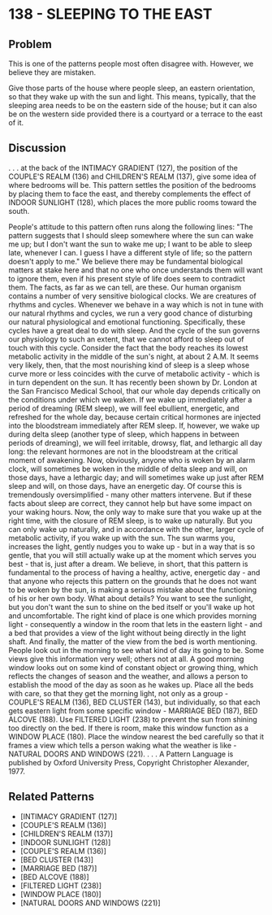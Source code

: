 # 138 - SLEEPING TO THE EAST

## Problem

This is one of the patterns people most often disagree with. However, we believe they are mistaken.

Give those parts of the house where people sleep, an eastern orientation, so that they wake up with the sun and light. This means, typically, that the sleeping area needs to be on the eastern side of the house; but it can also be on the western side provided there is a courtyard or a terrace to the east of it.

## Discussion

. . . at the back of the INTIMACY GRADIENT (127), the position of the COUPLE'S REALM (136) and CHILDREN'S REALM (137), give some idea of where bedrooms will be. This pattern settles the position of the bedrooms by placing them to face the east, and thereby complements the effect of INDOOR SUNLIGHT (128), which places the more public rooms toward the south.

People's attitude to this pattern often runs along the following lines: "The pattern suggests that I should sleep somewhere where the sun can wake me up; but I don't want the sun to wake me up; I want to be able to sleep late, whenever I can. I guess I have a different style of life; so the pattern doesn't apply to me." We believe there may be fundamental biological matters at stake here and that no one who once understands them will want to ignore them, even if his present style of life does seem to contradict them. The facts, as far as we can tell, are these. Our human organism contains a number of very sensitive biological clocks. We are creatures of rhythms and cycles. Whenever we behave in a way which is not in tune with our natural rhythms and cycles, we run a very good chance of disturbing our natural physiological and emotional functioning. Specifically, these cycles have a great deal to do with sleep. And the cycle of the sun governs our physiology to such an extent, that we cannot afford to sleep out of touch with this cycle. Consider the fact that the body reaches its lowest metabolic activity in the middle of the sun's night, at about 2 A.M. It seems very likely, then, that the most nourishing kind of sleep is a sleep whose curve more or less coincides with the curve of metabolic activity - which is in turn dependent on the sun. It has recently been shown by Dr. London at the San Francisco Medical School, that our whole day depends critically on the conditions under which we waken. If we wake up immediately after a period of dreaming (REM sleep), we will feel ebullient, energetic, and refreshed for the whole day, because certain critical hormones are injected into the bloodstream immediately after REM sleep. If, however, we wake up during delta sleep (another type of sleep, which happens in between periods of dreaming), we will feel irritable, drowsy, flat, and lethargic all day long: the relevant hormones are not in the bloodstream at the critical moment of awakening. Now, obviously, anyone who is woken by an alarm clock, will sometimes be woken in the middle of delta sleep and will, on those days, have a lethargic day; and will sometimes wake up just after REM sleep and will, on those days, have an energetic day. Of course this is tremendously oversimplified - many other matters intervene. But if these facts about sleep are correct, they cannot help but have some impact on your waking hours. Now, the only way to make sure that you wake up at the right time, with the closure of REM sleep, is to wake up naturally. But you can only wake up naturally, and in accordance with the other, larger cycle of metabolic activity, if you wake up with the sun. The sun warms you, increases the light, gently nudges you to wake up - but in a way that is so gentle, that you will still actually wake up at the moment which serves you best - that is, just after a dream. We believe, in short, that this pattern is fundamental to the process of having a healthy, active, energetic day - and that anyone who rejects this pattern on the grounds that he does not want to be woken by the sun, is making a serious mistake about the functioning of his or her own body. What about details? You want to see the sunlight, but you don't want the sun to shine on the bed itself or you'll wake up hot and uncomfortable. The right kind of place is one which provides morning light - consequently a window in the room that lets in the eastern light - and a bed that provides a view of the light without being directly in the light shaft. And finally, the matter of the view from the bed is worth mentioning. People look out in the morning to see what kind of day its going to be. Some views give this information very well; others not at all. A good morning window looks out on some kind of constant object or growing thing, which reflects the changes of season and the weather, and allows a person to establish the mood of the day as soon as he wakes up. Place all the beds with care, so that they get the morning light, not only as a group - COUPLE'S REALM (136), BED CLUSTER (143), but individually, so that each gets eastern light from some specific window - MARRIAGE BED (187), BED ALCOVE (188). Use FILTERED LIGHT (238) to prevent the sun from shining too directly on the bed. If there is room, make this window function as a WINDOW PLACE (180). Place the window nearest the bed carefully so that it frames a view which tells a person waking what the weather is like - NATURAL DOORS AND WINDOWS (221). . . . A Pattern Language is published by Oxford University Press, Copyright Christopher Alexander, 1977.

## Related Patterns

- [INTIMACY GRADIENT (127)]
- [COUPLE'S REALM (136)]
- [CHILDREN'S REALM (137)]
- [INDOOR SUNLIGHT (128)]
- [COUPLE'S REALM (136)]
- [BED CLUSTER (143)]
- [MARRIAGE BED (187)]
- [BED ALCOVE (188)]
- [FILTERED LIGHT (238)]
- [WINDOW PLACE (180)]
- [NATURAL DOORS AND WINDOWS (221)]
